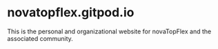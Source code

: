 # novatopflex.gitpod.io
This is the personal and organizational website for novaTopFlex and the associated community.

